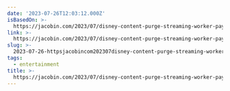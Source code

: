 ```yaml
---
date: '2023-07-26T12:03:12.000Z'
isBasedOn: >-
  https://jacobin.com/2023/07/disney-content-purge-streaming-worker-pay-tax-evasion
link: >-
  https://jacobin.com/2023/07/disney-content-purge-streaming-worker-pay-tax-evasion
slug: >-
  2023-07-26-httpsjacobincom202307disney-content-purge-streaming-worker-pay-tax-evasion
tags:
  - entertainment
title: >-
  https://jacobin.com/2023/07/disney-content-purge-streaming-worker-pay-tax-evasion
---
```


